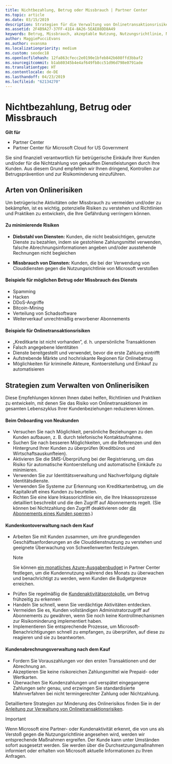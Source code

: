 ```yaml
---
title: Nichtbezahlung, Betrug oder Missbrauch | Partner Center
ms.topic: article
ms.date: 03/15/2019
description: Strategien für die Verwaltung von Onlinetransaktionsrisiken, einschließlich der Nichtzahlung von Waren und Dienstleistungen durch den Kunden sowie betrügerische Aktivitäten oder Missbrauch
ms.assetid: 2F4B9A27-37FF-41E4-8A26-5EAE88DD8A49
keywords: Betrug, Missbrauch, akzeptable Nutzung, Nutzungsrichtlinie, Nichtzahlung, Kunde bezahlt die Rechnung nicht, Onlinerisiko, Diebstahl von Diensten, Dienstmissbrauch, Abonnements aussetzen
author: MaggiePucciEvans
ms.author: evansma
ms.localizationpriority: medium
ms.custom: seodec18
ms.openlocfilehash: 12fa863cfecc2e0190e1bfeb842b608ffd3bbaf2
ms.sourcegitcommit: b1ab80345b4e4af649fb8cc51d96d798e0791ade
ms.translationtype: HT
ms.contentlocale: de-DE
ms.lasthandoff: 04/23/2019
ms.locfileid: "62134270"
---
```

# <a name="non-payment-fraud-or-misuse"></a>Nichtbezahlung, Betrug oder Missbrauch

**Gilt für**

-  Partner Center
-  Partner Center für Microsoft Cloud for US Government



Sie sind finanziell verantwortlich für betrügerische Einkäufe Ihrer Kunden und/oder für die Nichtzahlung von gekauften Dienstleistungen durch Ihre Kunden. Aus diesem Grund empfehlen wir Ihnen dringend, Kontrollen zur Betrugsprävention und zur Risikominderung einzuführen.

## <a name="types-of-online-risk"></a>Arten von Onlinerisiken

Um betrügerische Aktivitäten oder Missbrauch zu vermeiden und/oder zu bekämpfen, ist es wichtig, potenzielle Risiken zu verstehen und Richtlinien und Praktiken zu entwickeln, die Ihre Gefährdung verringern können.

#### <a name="risk-exposure-to-be-mitigated"></a>Zu minimierende Risiken

- **Diebstahl von Diensten:** Kunden, die nicht beabsichtigen, genutzte Dienste zu bezahlen, indem sie gestohlene Zahlungsmittel verwenden, falsche Abrechnungsinformationen angeben und/oder ausstehende Rechnungen nicht begleichen

- **Missbrauch von Diensten:** Kunden, die bei der Verwendung von Clouddiensten gegen die Nutzungsrichtlinie von Microsoft verstoßen

#### <a name="examples-of-possible-fraud-or-service-abuse"></a>Beispiele für möglichen Betrug oder Missbrauch des Diensts
- Spamming
- Hacken
- DDoS-Angriffe
- Bitcoin-Mining
- Verteilung von Schadsoftware
- Weiterverkauf unrechtmäßig erworbener Abonnements 

#### <a name="examples-of-online-transaction-risk"></a>Beispiele für Onlinetransaktionsrisiken
- „Kreditkarte ist nicht vorhanden”, d. h. unpersönliche Transaktionen
- Falsch angegebene Identitäten
- Dienste bereitgestellt und verwendet, bevor die erste Zahlung eintrifft
- Aufstrebende Märkte und hochriskante Regionen für Onlinebetrug
- Möglichkeiten für kriminelle Akteure, Kontoerstellung und Einkauf zu automatisieren

## <a name="strategies-for-managing-online-risk"></a>Strategien zum Verwalten von Onlinerisiken

Diese Empfehlungen können Ihnen dabei helfen, Richtlinien und Praktiken zu entwickeln, mit denen Sie das Risiko von Onlinetransaktionen im gesamten Lebenszyklus Ihrer Kundenbeziehungen reduzieren können.  

#### <a name="when-onboarding-new-customers"></a>Beim Onboarding von Neukunden
- Versuchen Sie nach Möglichkeit, persönliche Beziehungen zu den Kunden aufbauen, z. B. durch telefonische Kontaktaufnahme.
- Suchen Sie nach besseren Möglichkeiten, um die Referenzen und den Hintergrund Ihrer Kunden zu überprüfen (Kreditbüros und Wirtschaftsauskunfteien). 
- Aktivieren Sie die SMS-Überprüfung bei der Registrierung, um das Risiko für automatische Kontoerstellung und automatische Einkäufe zu minimieren.
- Verwenden Sie zur Identitätsverwaltung und Nachverfolgung digitale Identitätsdienste.
- Verwenden Sie Systeme zur Erkennung von Kreditkartenbetrug, um die Kapitalkraft eines Kunden zu beurteilen.
- Richten Sie eine klare Inkassorichtlinie ein, die Ihre Inkassoprozesse detailliert beschreibt und die den Zugriff auf Abonnements regelt. (Sie können bei Nichtzahlung den Zugriff deaktivieren oder [die Abonnements eines Kunden sperren](suspend-a-subscription.md).)

#### <a name="post-purchase-customer-account-management"></a>Kundenkontoverwaltung nach dem Kauf
- Arbeiten Sie mit Kunden zusammen, um ihre grundlegenden Geschäftsanforderungen an die Clouddienstnutzung zu verstehen und geeignete Überwachung von Schwellenwerten festzulegen.
    > [!NOTE]  
    >  Sie können [ein monatliches Azure-Ausgabenbudget](set-an-azure-spending-budget-for-your-customers.md) in Partner Center festlegen, um die Kundennutzung während des Monats zu überwachen und benachrichtigt zu werden, wenn Kunden die Budgetgrenze erreichen.
- Prüfen Sie regelmäßig die [Kundenaktivitätsprotokolle](activity-logs.md), um Betrug frühzeitig zu erkennen
- Handeln Sie schnell, wenn Sie verdächtige Aktivitäten entdecken.
- Vermeiden Sie es, Kunden vollständigen Administratorzugriff auf Abonnements zu gewähren, wenn Sie noch keine Kontrollmechanismen zur Risikominderung implementiert haben.
- Implementieren Sie entsprechende Prozesse, um Microsoft-Benachrichtigungen schnell zu empfangen, zu überprüfen, auf diese zu reagieren und sie zu beantworten.

#### <a name="post-purchase-customer-billing-management"></a>Kundenabrechnungsverwaltung nach dem Kauf
- Fordern Sie Vorauszahlungen vor den ersten Transaktionen und der Abrechnung an. 
- Akzeptieren Sie keine risikoreichen Zahlungsmittel wie Prepaid- oder Wertkarten.
- Überwachen Sie Kundenzahlungen und verspätet eingegangene Zahlungen sehr genau, und erzwingen Sie standardisierte Mahnverfahren bei nicht termingerechter Zahlung oder Nichtzahlung.

Detailliertere Strategien zur Minderung des Onlinerisikos finden Sie in der [Anleitung zur Verwaltung von Onlinetransaktionsrisiken](https://assets.windowsphone.com/7d885238-e13b-4f10-a682-3d5adacd2859/CSP-PartnerRiskGuide-APSFinal_InvariantCulture_Default.zip).

> [!IMPORTANT]  
> Wenn Microsoft eine Partner- oder Kundenaktivität erkennt, die von uns als Verstoß gegen die Nutzungsrichtlinie angesehen wird, werden wir entsprechende Maßnahmen ergreifen. Der Kunde kann unter Umständen sofort ausgesetzt werden. Sie werden über die Durchsetzungsmaßnahmen informiert oder erhalten von Microsoft aktuelle Informationen zu Ihren Anfragen.

 

 



